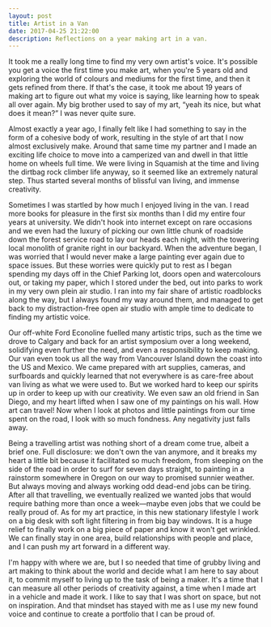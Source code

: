 ```yaml
---
layout: post
title: Artist in a Van
date: 2017-04-25 21:22:00
description: Reflections on a year making art in a van.
---
```

It took me a really long time to find my very own artist's voice. It's possible you get a voice the first time you make art, when you're 5 years old and exploring the world of colours and mediums for the first time, and then it gets refined from there. If that's the case, it took me about 19 years of making art to figure out what my voice is saying, like learning how to speak all over again. My big brother used to say of my art, “yeah its nice, but what does it mean?” I was never quite sure.

Almost exactly a year ago, I finally felt like I had something to say in the form of a cohesive body of work, resulting in the style of art that I now almost exclusively make. Around that same time my partner and I made an exciting life choice to move into a camperized van and dwell in that little home on wheels full time. We were living in Squamish at the time and living the dirtbag rock climber life anyway, so it seemed like an extremely natural step. Thus started several months of blissful van living, and immense creativity.

Sometimes I was startled by how much I enjoyed living in the van. I read more books for pleasure in the first six months than I did my entire four years at university. We didn't hook into internet except on rare occasions and we even had the luxury of picking our own little chunk of roadside down the forest service road to lay our heads each night, with the towering local monolith of granite right in our backyard. When the adventure began, I was worried that I would never make a large painting ever again due to space issues. But these worries were quickly put to rest as I began spending my days off in the Chief Parking lot, doors open and watercolours out, or taking my paper, which I stored under the bed, out into parks to work in my very own plein air studio. I ran into my fair share of artistic roadblocks along the way, but I always found my way around them, and managed to get back to my distraction-free open air studio with ample time to dedicate to finding my artistic voice.

Our off-white Ford Econoline fuelled many artistic trips, such as the time we drove to Calgary and back for an artist symposium over a long weekend, solidifying even further the need, and even a responsibility to keep making. Our van even took us all the way from Vancouver Island down the coast into the US and Mexico. We came prepared with art supplies, cameras, and surfboards and quickly learned that not everywhere is as care-free about van living as what we were used to. But we worked hard to keep our spirits up in order to keep up with our creativity. We even saw an old friend in San Diego, and my heart lifted when I saw one of my paintings on his wall. How art can travel! Now when I look at photos and little paintings from our time spent on the road, I look with so much fondness. Any negativity just falls away.

Being a travelling artist was nothing short of a dream come true, albeit a brief one. Full disclosure: we don't own the van anymore, and it breaks my heart a little bit because it facilitated so much freedom, from sleeping on the side of the road in order to surf for seven days straight, to painting in a rainstorm somewhere in Oregon on our way to promised sunnier weather. But always moving and always working odd dead-end jobs can be tiring. After all that travelling, we eventually realized we wanted jobs that would require bathing more than once a week—maybe even jobs that we could be really proud of. As for my art practice, in this new stationary lifestyle I work on a big desk with soft light filtering in from big bay windows. It is a huge relief to finally work on a big piece of paper and know it won't get wrinkled. We can finally stay in one area, build relationships with people and place, and I can push my art forward in a different way.

I'm happy with where we are, but I so needed that time of grubby living and art making to think about the world and decide what I am here to say about it, to commit myself to living up to the task of being a maker. It's a time that I can measure all other periods of creativity against, a time when I made art in a vehicle and made it work. I like to say that I was short on space, but not on inspiration. And that mindset has stayed with me as I use my new found voice and continue to create a portfolio that I can be proud of.
